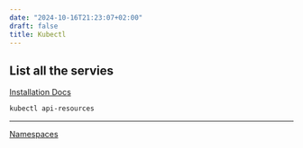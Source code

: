 ```yaml
---
date: "2024-10-16T21:23:07+02:00"
draft: false
title: Kubectl
---
```


## List all the servies

[Installation
Docs](https://kubernetes.io/docs/tasks/tools/install-kubectl-linux/#install-kubectl-binary-with-curl-on-linux)

``` bash
kubectl api-resources
```

------------------------------------------------------------------------

[Namespaces](/Notes/posts/Namespaces)
